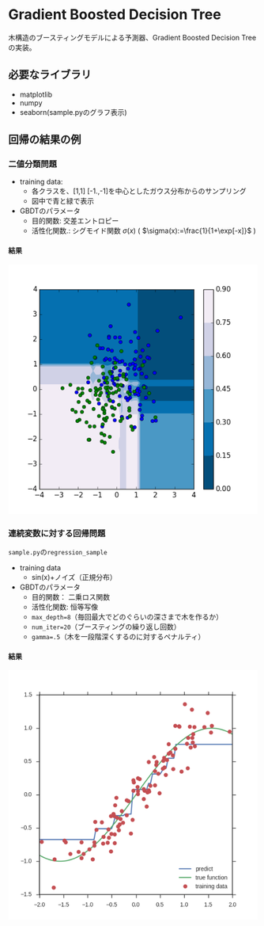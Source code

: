 # Gradient Boosted Decision Tree

木構造のブースティングモデルによる予測器、Gradient Boosted Decision Tree の実装。

## 必要なライブラリ

* matplotlib
* numpy
* seaborn(sample.pyのグラフ表示)

## 回帰の結果の例

### 二値分類問題

* training data:
  * 各クラスを、[1,1] [-1.,-1]を中心としたガウス分布からのサンプリング
  * 図中で青と緑で表示
* GBDTのパラメータ
  * 目的関数: 交差エントロピー
  * 活性化関数.: シグモイド関数 $\sigma(x)$ ( $\sigma(x):=\frac{1}{1+\exp[-x]}$ )

#### 結果

![](experiment_figures/binary_classification.png)


### 連続変数に対する回帰問題

`sample.py`の`regression_sample`

* training data
  * sin(x)+ノイズ（正規分布）
* GBDTのパラメータ
  * 目的関数： 二乗ロス関数
  * 活性化関数: 恒等写像
  * `max_depth=8`（毎回最大でどのぐらいの深さまで木を作るか）
  * `num_iter=20`（ブースティングの繰り返し回数）
  * `gamma=.5`（木を一段階深くするのに対するペナルティ）

#### 結果

![](experiment_figures/regression.png)

